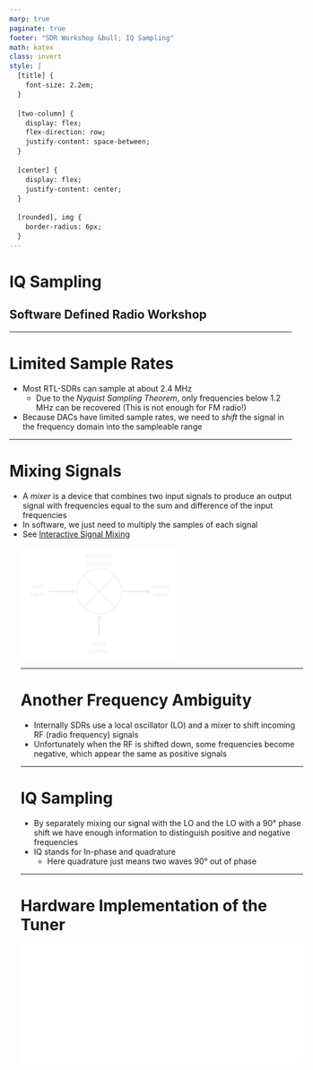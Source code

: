 ```yaml
---
marp: true
paginate: true
footer: "SDR Workshop &bull; IQ Sampling"
math: katex
class: invert
style: |
  [title] {
    font-size: 2.2em;
  }

  [two-column] {
    display: flex;
    flex-direction: row;
    justify-content: space-between;
  }

  [center] {
    display: flex;
    justify-content: center;
  }

  [rounded], img {
    border-radius: 6px;
  }
---
```


<h1 title>IQ Sampling
</h1>

## Software Defined Radio Workshop

---

# Limited Sample Rates

- Most RTL-SDRs can sample at about 2.4 MHz
  - Due to the *Nyquist Sampling Theorem*, only frequencies below 1.2 MHz can be recovered (This is not enough for FM radio!)
- Because DACs have limited sample rates, we need to *shift* the signal in the frequency domain into the sampleable range

<!-- 
It would be impractical to sample at higher rates due to limited data transfer rates, among other reasons

- HackRf can do 20 MHz
- FM radio in america: from 88.0 to 108.0 MHz
-->

---

# Mixing Signals

<div two-column>
<div>

- A *mixer* is a device that combines two input signals to produce an output signal with frequencies equal to the sum and difference of the input frequencies
- In software, we just need to multiply the samples of each signal
- See [Interactive Signal Mixing](https://files.connorcode.com/Documents/sdr-workshop/interactive/signal-mixing/index.html)

</div>
<div style="width: 100%;margin-left: 20px;">

![Ideal Mixer Diagram](assets/iq-sampling/ideal-mixer.svg)

<div/>
<div/>

---

# Another Frequency Ambiguity

- Internally SDRs use a local oscillator (LO) and a mixer to shift incoming RF (radio frequency) signals
- Unfortunately when the RF is shifted down, some frequencies become negative, which appear the same as positive signals

---

# IQ Sampling

- By separately mixing our signal with the LO and the LO with a 90° phase shift we have enough information to distinguish positive and negative frequencies
- IQ stands for In-phase and quadrature
  - Here quadrature just means two waves 90° out of phase

---

# Hardware Implementation of the Tuner

![RTL2832 Block Diagram](assets/iq-sampling/block-diagram.png)

